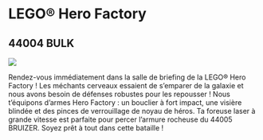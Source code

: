 # LEGO® Hero Factory

## 44004 BULK

![](https://www.lego.com/cdn/product-assets/product.img.pri/44004_prod.jpg)

Rendez-vous immédiatement dans la salle de briefing de la LEGO® Hero Factory ! Les méchants cerveaux essaient de s’emparer de la galaxie et nous avons besoin de défenses robustes pour les repousser ! Nous t’équipons d’armes Hero Factory : un bouclier à fort impact, une visière blindée et des pinces de verrouillage de noyau de héros. Ta foreuse laser à grande vitesse est parfaite pour percer l’armure rocheuse du 44005 BRUIZER. Soyez prêt à tout dans cette bataille !